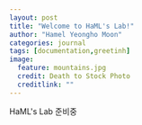 ```yaml
---
layout: post
title: "Welcome to HaML's Lab!"
author: "Hamel Yeongho Moon"
categories: journal
tags: [documentation,greetinh]
image:
  feature: mountains.jpg
  credit: Death to Stock Photo
  creditlink: ""
---
```


HaML's Lab 준비중